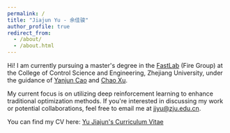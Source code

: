 ```yaml
---
permalink: /
title: "Jiajun Yu - 余佳骏"
author_profile: true
redirect_from: 
  - /about/
  - /about.html
---
```

Hi! I am currently pursuing a master's degree in the [FastLab](http://zju-fast.com/) (Fire Group) at the College of Control Science and Engineering, Zhejiang University, under the guidance of [Yanjun Cao](http://zju-fast.com/research-group/yanjun-cao/) and [Chao Xu](http://zju-fast.com/research-group/chao-xu/).

My current focus is on utilizing deep reinforcement learning to enhance traditional optimization methods.
If you're interested in discussing my work or potential collaborations, feel free to email me at jjyu@zju.edu.cn.

You can find my CV here: [Yu Jiajun's Curriculum Vitae](../assets/cv.pdf)